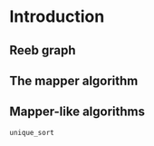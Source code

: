 # Introduction

## Reeb graph

## The mapper algorithm

## Mapper-like algorithms



```@docs
unique_sort
```